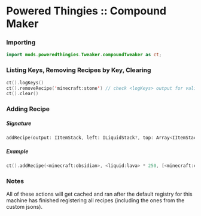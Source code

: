 # Powered Thingies :: Compound Maker

### Importing
```kotlin
import mods.poweredthingies.Tweaker.compoundTweaker as ct;
```

### Listing Keys, Removing Recipes by Key, Clearing
```kotlin
ct().logKeys()
ct().removeRecipe('minecraft:stone') // check <logKeys> output for valid keys
ct().clear()
```

### Adding Recipe
##### Signature
```kotlin
addRecipe(output: IItemStack, left: ILiquidStack?, top: Array<IItemStack>?, right: ILiquidStack?, bottom: Array<IItemStack>?)
```
##### Example
```kotlin
ct().addRecipe(<minecraft:obsidian>, <liquid:lava> * 250, [<minecraft:cobblestone>, <minecraft:cobblestone>], null, [<minecraft:cobblestone>, <minecraft:cobblestone>]);
```

### Notes
All of these actions will get cached and ran after the default registry for this machine has finished registering all recipes (including the ones from the custom jsons).